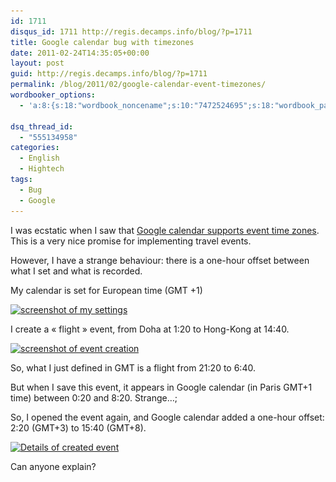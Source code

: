 ```yaml
---
id: 1711
disqus_id: 1711 http://regis.decamps.info/blog/?p=1711
title: Google calendar bug with timezones
date: 2011-02-24T14:35:05+00:00
layout: post
guid: http://regis.decamps.info/blog/?p=1711
permalink: /blog/2011/02/google-calendar-event-timezones/
wordbooker_options:
  - 'a:8:{s:18:"wordbook_noncename";s:10:"7472524695";s:18:"wordbook_page_post";s:4:"-100";s:18:"wordbook_orandpage";s:1:"2";s:23:"wordbook_default_author";s:1:"1";s:23:"wordbook_extract_length";s:3:"256";s:19:"wordbook_actionlink";s:3:"300";s:18:"wordbook_attribute";s:0:"";s:29:"wordbooker_status_update_text";s:33:"New blog post :  %title% - %link%";}'

dsq_thread_id:
  - "555134958"
categories:
  - English
  - Hightech
tags:
  - Bug
  - Google
---
```

I was ecstatic when I saw that [Google calendar supports event time zones](http://gmailblog.blogspot.com/2010/12/event-time-zones-in-google-calendar.html). This is a very nice promise for implementing travel events.

However, I have a strange behaviour: there is a one-hour offset between what I set and what is recorded.

My calendar is set for European time (GMT +1)
  
[<img src="/blog/wp-content/uploads/2011/02/greenshot_2011-02-24_14-08-48-350x35.png" alt="screenshot of my settings" title="Google calendar sets time zone at GMT +1" width="350" height="35" class="alignnone size-medium wp-image-1712" srcset="/blog/wp-content/uploads/2011/02/greenshot_2011-02-24_14-08-48-350x35.png 350w, /blog/wp-content/uploads/2011/02/greenshot_2011-02-24_14-08-48.png 734w" sizes="(max-width: 350px) 100vw, 350px" />](/blog/wp-content/uploads/2011/02/greenshot_2011-02-24_14-08-48.png)

I create a « flight » event, from Doha at 1:20 to Hong-Kong at 14:40.
  
[<img src="/blog/wp-content/uploads/2011/02/greenshot_2011-02-24_14-13-081-350x25.png" alt="screenshot of event creation" title="Creation of flight from 1:20 to 14:40" width="350" height="25" class="alignnone size-medium wp-image-1720" srcset="/blog/wp-content/uploads/2011/02/greenshot_2011-02-24_14-13-081-350x25.png 350w, /blog/wp-content/uploads/2011/02/greenshot_2011-02-24_14-13-081.png 717w" sizes="(max-width: 350px) 100vw, 350px" />](/blog/wp-content/uploads/2011/02/greenshot_2011-02-24_14-13-081.png)

So, what I just defined in GMT is a flight from 21:20 to 6:40.

But when I save this event, it appears in Google calendar (in Paris GMT+1 time) between 0:20 and 8:20. Strange…;

So, I opened the event again, and Google calendar added a one-hour offset: 2:20 (GMT+3) to 15:40 (GMT+8).

[<img src="/blog/wp-content/uploads/2011/02/greenshot_2011-02-24_14-36-321-350x26.png" alt="Details of created event" title="Flight created is from 2:20 to 15:40" width="350" height="26" class="alignnone size-medium wp-image-1721" srcset="/blog/wp-content/uploads/2011/02/greenshot_2011-02-24_14-36-321-350x26.png 350w, /blog/wp-content/uploads/2011/02/greenshot_2011-02-24_14-36-321.png 644w" sizes="(max-width: 350px) 100vw, 350px" />](/blog/wp-content/uploads/2011/02/greenshot_2011-02-24_14-36-321.png)

Can anyone explain?
